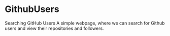 # GithubUsers
Searching GitHub Users
A simple webpage, where we can search for Github users and view their repositories and followers.
